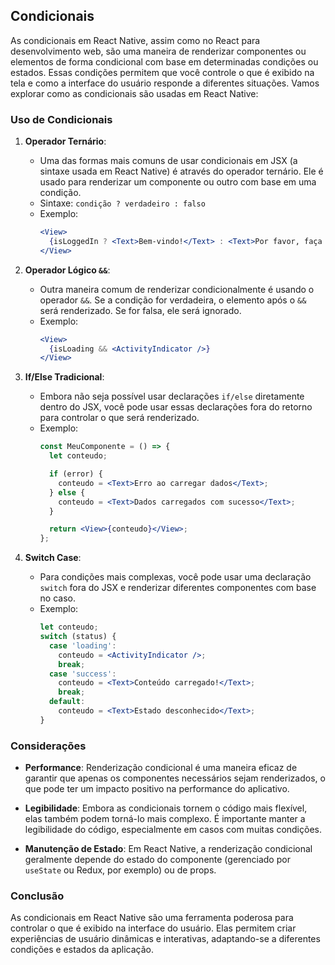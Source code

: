 ## Condicionais

As condicionais em React Native, assim como no React para desenvolvimento web, são uma maneira de renderizar componentes ou elementos de forma condicional com base em determinadas condições ou estados. Essas condições permitem que você controle o que é exibido na tela e como a interface do usuário responde a diferentes situações. Vamos explorar como as condicionais são usadas em React Native:

### Uso de Condicionais

1. **Operador Ternário**:
   - Uma das formas mais comuns de usar condicionais em JSX (a sintaxe usada em React Native) é através do operador ternário. Ele é usado para renderizar um componente ou outro com base em uma condição.
   - Sintaxe: `condição ? verdadeiro : falso`
   - Exemplo:
     ```jsx
     <View>
       {isLoggedIn ? <Text>Bem-vindo!</Text> : <Text>Por favor, faça login.</Text>}
     </View>
     ```

2. **Operador Lógico `&&`**:
   - Outra maneira comum de renderizar condicionalmente é usando o operador `&&`. Se a condição for verdadeira, o elemento após o `&&` será renderizado. Se for falsa, ele será ignorado.
   - Exemplo:
     ```jsx
     <View>
       {isLoading && <ActivityIndicator />}
     </View>
     ```

3. **If/Else Tradicional**:
   - Embora não seja possível usar declarações `if/else` diretamente dentro do JSX, você pode usar essas declarações fora do retorno para controlar o que será renderizado.
   - Exemplo:
     ```jsx
     const MeuComponente = () => {
       let conteudo;

       if (error) {
         conteudo = <Text>Erro ao carregar dados</Text>;
       } else {
         conteudo = <Text>Dados carregados com sucesso</Text>;
       }

       return <View>{conteudo}</View>;
     };
     ```

4. **Switch Case**:
   - Para condições mais complexas, você pode usar uma declaração `switch` fora do JSX e renderizar diferentes componentes com base no caso.
   - Exemplo:
     ```jsx
     let conteudo;
     switch (status) {
       case 'loading':
         conteudo = <ActivityIndicator />;
         break;
       case 'success':
         conteudo = <Text>Conteúdo carregado!</Text>;
         break;
       default:
         conteudo = <Text>Estado desconhecido</Text>;
     }
     ```

### Considerações

- **Performance**: Renderização condicional é uma maneira eficaz de garantir que apenas os componentes necessários sejam renderizados, o que pode ter um impacto positivo na performance do aplicativo.

- **Legibilidade**: Embora as condicionais tornem o código mais flexível, elas também podem torná-lo mais complexo. É importante manter a legibilidade do código, especialmente em casos com muitas condições.

- **Manutenção de Estado**: Em React Native, a renderização condicional geralmente depende do estado do componente (gerenciado por `useState` ou Redux, por exemplo) ou de props.

### Conclusão

As condicionais em React Native são uma ferramenta poderosa para controlar o que é exibido na interface do usuário. Elas permitem criar experiências de usuário dinâmicas e interativas, adaptando-se a diferentes condições e estados da aplicação.